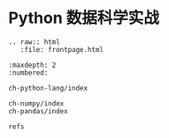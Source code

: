 # Python 数据科学实战

```eval_rst
.. raw:: html
   :file: frontpage.html
```

```toc
:maxdepth: 2
:numbered:

ch-python-lang/index

ch-numpy/index
ch-pandas/index

refs
```